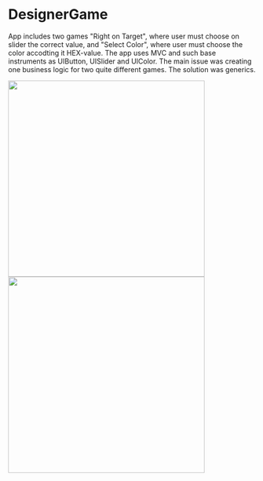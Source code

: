 # DesignerGame
App includes two games "Right on Target", where user must choose on slider the correct value, and "Select Color", where user must choose the color accodting it HEX-value. The app uses MVC and such base instruments as UIButton, UISlider and UIColor.
The main issue was creating one business logic for two quite different games. The solution was generics.  

<img src="https://user-images.githubusercontent.com/71500020/147885594-72f1197a-d58c-4c8d-8ec6-fc98e7778a08.png" width="400" />
<img src="https://user-images.githubusercontent.com/71500020/147885596-5ddda4ec-49a2-4219-901a-ae0314b77dfe.png" width="400" />
